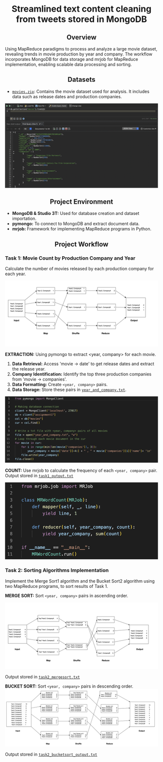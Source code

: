 # __<center>Streamlined text content cleaning from tweets stored in MongoDB</center>__

## __<center>Overview</center>__
Using MapReduce paradigms to process and analyze a large movie dataset, revealing trends in movie production by year and company. The workflow incorporates MongoDB for data storage and mrjob for MapReduce implementation, enabling scalable data processing and sorting.


## __<center>Datasets</center>__
- [`movies.zip`](https://github.com/VivianNg9/Data-Mining/blob/main/MapReduce/movies.json): Contains the movie dataset used for analysis. It includes data such as release dates and production companies.
  
![MongoDB](https://github.com/VivianNg9/Streamlined-text-content-cleaning-from-tweets-stored-in-MongoDB--/blob/main/image%20/1.png)


## __<center>Project Environment</center>__
- **MongoDB & Studio 3T:** Used for database creation and dataset importation.
- **pymongo:** To connect to MongoDB and extract document data.
- **mrjob:** Framework for implementing MapReduce programs in Python.


## __<center>Project Workflow</center>__

### Task 1: Movie Count by Production Company and Year  
Calculate the number of movies released by each production company for each year.
  
![Workflow1](https://github.com/VivianNg9/Streamlined-text-content-cleaning-from-tweets-stored-in-MongoDB--/blob/main/image%20/workflow%20task1.png)

**EXTRACTION:** 
Using pymongo to extract <year, company> for each movie.
  1. **Data Retrieval:** Access 'movie -> date' to get release dates and extract the release year.
  2. **Company Identification:** Identify the top three production companies from 'movie -> companies'.
  3. **Data Formatting:** Create `<year, company>` pairs.
  4. **Data Storage:** Store these pairs in [`year_and_company.txt`](https://github.com/VivianNg9/Data-Mining/blob/main/MapReduce/Output%20file%20for%20Task%201/year_and_company.txt).
     
![Extraction](https://github.com/VivianNg9/Streamlined-text-content-cleaning-from-tweets-stored-in-MongoDB--/blob/main/image%20/2.png)

**COUNT:** 
Use mrjob to calculate the frequency of each `<year, company>` pair. Output stored in [`task1_output.txt`](https://github.com/VivianNg9/Data-Mining/blob/main/MapReduce/Output%20file%20for%20Task%201/task1_output.txt)

![Count](https://github.com/VivianNg9/Streamlined-text-content-cleaning-from-tweets-stored-in-MongoDB--/blob/main/image%20/Count.png)


### Task 2: Sorting Algorithms Implementation 
Implement the Merge Sort1 algorithm and the Bucket Sort2 algorithm using two MapReduce programs, to sort results of Task 1.

**MERGE SORT:** 
Sort `<year, company>` pairs in ascending order. 

![Merge sort](https://github.com/VivianNg9/Streamlined-text-content-cleaning-from-tweets-stored-in-MongoDB--/blob/main/image%20/Workflow_Mergesort.png)

Output stored in [`task2_mergesort.txt`](https://github.com/VivianNg9/Data-Mining/blob/main/MapReduce/Output%20file%20for%20Task%202/task2_mergesort_output.txt)




**BUCKET SORT:** 
Sort `<year, company>` pairs in descending order.
![Bucket sort](https://github.com/VivianNg9/Streamlined-text-content-cleaning-from-tweets-stored-in-MongoDB--/blob/main/image%20/Workflow_Bucketsort.png)

Output stored in [`task2_bucketsort_output.txt`](https://github.com/VivianNg9/Data-Mining/blob/main/MapReduce/Output%20file%20for%20Task%202/task2_bucketsort_output.txt)


